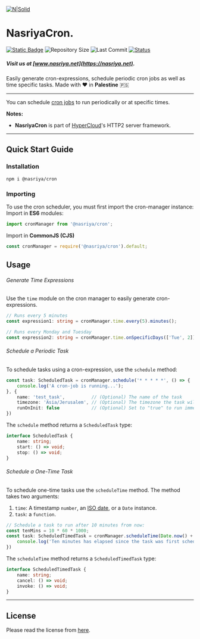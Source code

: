 [![N|Solid](https://static.wixstatic.com/media/72ffe6_da8d2142d49c42b29c96ba80c8a91a6c~mv2.png)](https://nasriya.net)
# NasriyaCron.
[![Static Badge](https://img.shields.io/badge/license-Free_(Restricted)-blue)](https://github.com/nasriyasoftware/NasriyaCron?tab=License-1-ov-file) ![Repository Size](https://img.shields.io/github/repo-size/nasriyasoftware/NasriyaCron.svg) ![Last Commit](https://img.shields.io/github/last-commit/nasriyasoftware/NasriyaCron.svg) [![Status](https://img.shields.io/badge/Status-Stable-green.svg)](link-to-your-status-page)
##### Visit us at [www.nasriya.net](https://nasriya.net).

Easily generate cron-expressions, schedule periodic cron jobs as well as time specific tasks.
Made with ❤️ in **Palestine** 🇵🇸
___
You can schedule [cron jobs](https://en.wikipedia.org/wiki/Cron) to run periodically or at specific times.

**Notes:**
- **NasriyaCron** is part of [HyperCloud](https://www.npmjs.com/package/@nasriya/HyperCloud)'s HTTP2 server framework.
___
## Quick Start Guide

### Installation
```shell
npm i @nasriya/cron
```

### Importing
To use the cron scheduler, you must first import the cron-manager instance:
Import in **ES6** modules:
```ts
import cronManager from '@nasriya/cron';
```

Import in **CommonJS (CJS)**
```js
const cronManager = require('@nasriya/cron').default;
```

## Usage
###### Generate Time Expressions
Use the `time` module on the cron manager to easily generate cron-expressions.

```ts
// Runs every 5 minutes
const expression1: string = cronManager.time.every(5).minutes();

// Runs every Monday and Tuesday
const expression2: string = cronManager.time.onSpecificDays(['Tue', 2]);
```

###### Schedule a Periodic Task
To schedule tasks using a cron-expression, use the `schedule` method:

```ts
const task: ScheduledTask = cronManager.schedule('* * * * *', () => {
    console.log('A cron-job is running...');
}, {
    name: 'test_task',          // (Optional) The name of the task
    timezone: 'Asia/Jerusalem', // (Optional) The timezone the task will run at
    runOnInit: false            // (Optional) Set to "true" to run immediately
})
```

The `schedule` method returns a `ScheduledTask` type:
```ts
interface ScheduledTask {
    name: string;
    start: () => void;
    stop: () => void;
}
```

###### Schedule a One-Time Task
To schedule one-time tasks use the `scheduleTime` method. The method takes two arguments:
1. `time`: A timestamp `number`, an [ISO date](https://developer.mozilla.org/en-US/docs/Web/JavaScript/Reference/Global_Objects/Date/toISOString), or a `Date` instance.
2. `task`: a `function`.
```ts
// Schedule a task to run after 10 minutes from now:
const tenMins = 10 * 60 * 1000;
const task: ScheduledTimedTask = cronManager.scheduleTime(Date.now() + tenMins, () => {
    console.log('Ten minutes has elapsed since the task was first scheduled')
})
```

The `scheduleTime` method returns a `ScheduledTimedTask` type:
```ts
interface ScheduledTimedTask {
    name: string;
    cancel: () => void;
    invoke: () => void;
}
```
___
## License
Please read the license from [here](https://github.com/nasriyasoftware/NasriyaCron?tab=License-1-ov-file).